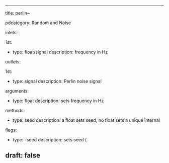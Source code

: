 --- 


title: perlin~

pdcategory: Random and Noise

inlets:

  1st:
  - type: float/signal
    description: frequency in Hz

outlets:

  1st:
  - type: signal
    description: Perlin noise signal

arguments:
  - type: float
    description: sets frequency in Hz

methods:
  - type: seed <float>
    description: a float sets seed, no float sets a unique internal

flags:
  - type: -seed <float>
    description: sets seed (

draft: false
---